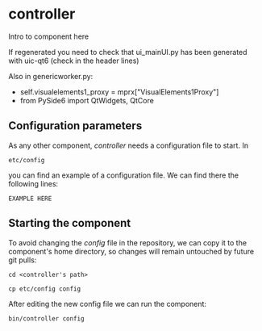 # controller
Intro to component here

If regenerated you need to check that ui_mainUI.py has been generated with uic-qt6 (check in the header lines) 

Also in genericworker.py:
 - self.visualelements1_proxy = mprx["VisualElements1Proxy"]
 - from PySide6 import QtWidgets, QtCore


## Configuration parameters
As any other component, *controller* needs a configuration file to start. In
```
etc/config
```
you can find an example of a configuration file. We can find there the following lines:
```
EXAMPLE HERE
```

## Starting the component
To avoid changing the *config* file in the repository, we can copy it to the component's home directory, so changes will remain untouched by future git pulls:

```
cd <controller's path> 
```
```
cp etc/config config
```

After editing the new config file we can run the component:

```
bin/controller config
```
